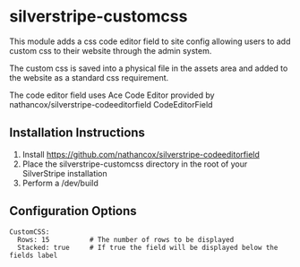 # silverstripe-customcss

This module adds a css code editor field to site config allowing users to add custom css to
their website through the admin system.

The custom css is saved into a physical file in the assets area and added to the website as a
standard css requirement.

The code editor field uses Ace Code Editor provided by nathancox/silverstripe-codeeditorfield CodeEditorField 



Installation Instructions
-------------------------
1. Install https://github.com/nathancox/silverstripe-codeeditorfield
2. Place the silverstripe-customcss directory in the root of your SilverStripe installation
3. Perform a /dev/build



Configuration Options
-------------------------
```
CustomCSS:
  Rows: 15          # The number of rows to be displayed
  Stacked: true     # If true the field will be displayed below the fields label
```

